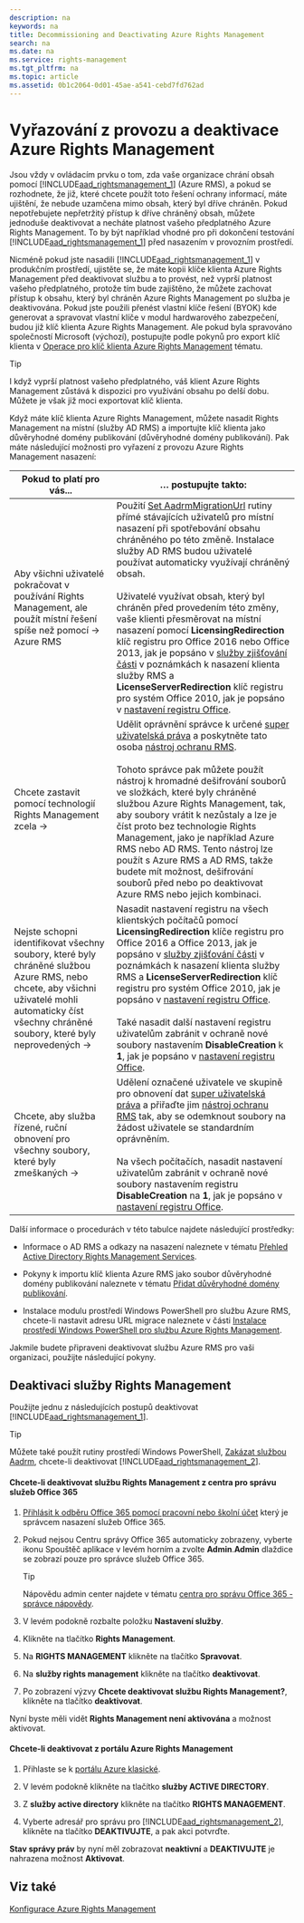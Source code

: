 ```yaml
---
description: na
keywords: na
title: Decommissioning and Deactivating Azure Rights Management
search: na
ms.date: na
ms.service: rights-management
ms.tgt_pltfrm: na
ms.topic: article
ms.assetid: 0b1c2064-0d01-45ae-a541-cebd7fd762ad
---
```

# Vyřazov&#225;n&#237; z provozu a deaktivace Azure Rights Management
Jsou vždy v ovládacím prvku o tom, zda vaše organizace chrání obsah pomocí [!INCLUDE[aad_rightsmanagement_1](../Token/aad_rightsmanagement_1_md.md)] (Azure RMS), a pokud se rozhodnete, že již, které chcete použít toto řešení ochrany informací, máte ujištění, že nebude uzamčena mimo obsah, který byl dříve chráněn. Pokud nepotřebujete nepřetržitý přístup k dříve chráněný obsah, můžete jednoduše deaktivovat a necháte platnost vašeho předplatného Azure Rights Management. To by být například vhodné pro při dokončení testování [!INCLUDE[aad_rightsmanagement_1](../Token/aad_rightsmanagement_1_md.md)] před nasazením v provozním prostředí.

Nicméně pokud jste nasadili [!INCLUDE[aad_rightsmanagement_1](../Token/aad_rightsmanagement_1_md.md)] v produkčním prostředí, ujistěte se, že máte kopii klíče klienta Azure Rights Management před deaktivovat službu a to provést, než vyprší platnost vašeho předplatného, protože tím bude zajištěno, že můžete zachovat přístup k obsahu, který byl chráněn Azure Rights Management po služba je deaktivována. Pokud jste použili přenést vlastní klíče řešení (BYOK) kde generovat a spravovat vlastní klíče v modul hardwarového zabezpečení, budou již klíč klienta Azure Rights Management. Ale pokud byla spravováno společností Microsoft (výchozí), postupujte podle pokynů pro export klíč klienta v [Operace pro klíč klienta Azure Rights Management](../Topic/Operations_for_Your_Azure_Rights_Management_Tenant_Key.md) tématu.

> [!TIP]
> I když vyprší platnost vašeho předplatného, váš klient Azure Rights Management zůstává k dispozici pro využívání obsahu po delší dobu. Můžete je však již moci exportovat klíč klienta.

Když máte klíč klienta Azure Rights Management, můžete nasadit Rights Management na místní (služby AD RMS) a importujte klíč klienta jako důvěryhodné domény publikování (důvěryhodné domény publikování). Pak máte následující možnosti pro vyřazení z provozu Azure Rights Management nasazení:

|Pokud to platí pro vás...|… postupujte takto:|
|-----------------------------|-----------------------|
|Aby všichni uživatelé pokračovat v používání Rights Management, ale použít místní řešení spíše než pomocí → Azure RMS|Použití [Set AadrmMigrationUrl](https://msdn.microsoft.com/library/azure/dn629429.aspx) rutiny přímé stávajících uživatelů pro místní nasazení při spotřebování obsahu chráněného po této změně. Instalace služby AD RMS budou uživatelé používat automaticky využívají chráněný obsah.<br /><br />Uživatelé využívat obsah, který byl chráněn před provedením této změny, vaše klienti přesměrovat na místní nasazení pomocí **LicensingRedirection** klíč registru pro Office 2016 nebo Office 2013, jak je popsáno v [služby zjišťování části](https://technet.microsoft.com/library/jj159267%28v=ws.10%29.aspx) v poznámkách k nasazení klienta služby RMS a **LicenseServerRedirection** klíč registru pro systém Office 2010, jak je popsáno v [nastavení registru Office](https://technet.microsoft.com/library/dd772637%28v=ws.10%29.aspx).|
|Chcete zastavit pomocí technologií Rights Management zcela →|Udělit oprávnění správce k určené [super uživatelská práva](https://technet.microsoft.com/library/mt147272.aspx) a poskytněte tato osoba [nástroj ochranu RMS](http://www.microsoft.com/en-us/download/details.aspx?id=47256).<br /><br />Tohoto správce pak můžete použít nástroj k hromadné dešifrování souborů ve složkách, které byly chráněné službou Azure Rights Management, tak, aby soubory vrátit k nezůstaly a lze je číst proto bez technologie Rights Management, jako je například Azure RMS nebo AD RMS. Tento nástroj lze použít s Azure RMS a AD RMS, takže budete mít možnost, dešifrování souborů před nebo po deaktivovat Azure RMS nebo jejich kombinaci.|
|Nejste schopni identifikovat všechny soubory, které byly chráněné službou Azure RMS, nebo chcete, aby všichni uživatelé mohli automaticky číst všechny chráněné soubory, které byly neprovedených →|Nasadit nastavení registru na všech klientských počítačů pomocí **LicensingRedirection** klíče registru pro Office 2016 a Office 2013, jak je popsáno v [služby zjišťování části](https://technet.microsoft.com/library/jj159267%28v=ws.10%29.aspx) v poznámkách k nasazení klienta služby RMS a **LicenseServerRedirection** klíč registru pro systém Office 2010, jak je popsáno v [nastavení registru Office](https://technet.microsoft.com/library/dd772637%28v=ws.10%29.aspx).<br /><br />Také nasadit další nastavení registru uživatelům zabránit v ochraně nové soubory nastavením **DisableCreation** k **1**, jak je popsáno v [nastavení registru Office](https://technet.microsoft.com/library/dd772637%28v=ws.10%29.aspx).|
|Chcete, aby služba řízené, ruční obnovení pro všechny soubory, které byly zmeškaných →|Udělení označené uživatele ve skupině pro obnovení dat [super uživatelská práva](https://technet.microsoft.com/library/mt147272.aspx) a přiřaďte jim [nástroj ochranu RMS](http://www.microsoft.com/en-us/download/details.aspx?id=47256) tak, aby se odemknout soubory na žádost uživatele se standardním oprávněním.<br /><br />Na všech počítačích, nasadit nastavení uživatelům zabránit v ochraně nové soubory nastavením registru **DisableCreation** na **1**, jak je popsáno v [nastavení registru Office](https://technet.microsoft.com/library/dd772637%28v=ws.10%29.aspx).|
Další informace o procedurách v této tabulce najdete následující prostředky:

-   Informace o AD RMS a odkazy na nasazení naleznete v tématu [Přehled Active Directory Rights Management Services](https://technet.microsoft.com/library/hh831364.aspx).

-   Pokyny k importu klíč klienta Azure RMS jako soubor důvěryhodné domény publikování naleznete v tématu [Přidat důvěryhodné domény publikování](https://technet.microsoft.com/library/cc771460.aspx).

-   Instalace modulu prostředí Windows PowerShell pro službu Azure RMS, chcete-li nastavit adresu URL migrace naleznete v části [Instalace prostředí Windows PowerShell pro službu Azure Rights Management](../Topic/Installing_Windows_PowerShell_for_Azure_Rights_Management.md).

Jakmile budete připraveni deaktivovat službu Azure RMS pro vaši organizaci, použijte následující pokyny.

## Deaktivaci služby Rights Management
Použijte jednu z následujících postupů deaktivovat [!INCLUDE[aad_rightsmanagement_1](../Token/aad_rightsmanagement_1_md.md)].

> [!TIP]
> Můžete také použít rutiny prostředí Windows PowerShell, [Zakázat službou Aadrm](http://msdn.microsoft.com/library/windowsazure/dn629422.aspx), chcete-li deaktivovat [!INCLUDE[aad_rightsmanagement_2](../Token/aad_rightsmanagement_2_md.md)].

#### Chcete-li deaktivovat službu Rights Management z centra pro správu služeb Office 365

1.  [Přihlásit k odběru Office 365 pomocí pracovní nebo školní účet](https://portal.office.com/) který je správcem nasazení služeb Office 365.

2.  Pokud nejsou Centru správy Office 365 automaticky zobrazeny, vyberte ikonu Spouštěč aplikace v levém horním a zvolte **Admin**.**Admin** dlaždice se zobrazí pouze pro správce služeb Office 365.

    > [!TIP]
    > Nápovědu admin center najdete v tématu [centra pro správu Office 365 - správce nápovědy](https://support.office.com/article/About-the-Office-365-admin-center-Admin-Help-58537702-d421-4d02-8141-e128e3703547).

3.  V levém podokně rozbalte položku **Nastavení služby**.

4.  Klikněte na tlačítko **Rights Management**.

5.  Na **RIGHTS MANAGEMENT** klikněte na tlačítko **Spravovat**.

6.  Na **služby rights management** klikněte na tlačítko **deaktivovat**.

7.  Po zobrazení výzvy **Chcete deaktivovat službu Rights Management?**, klikněte na tlačítko **deaktivovat**.

Nyní byste měli vidět **Rights Management není aktivována** a možnost aktivovat.

#### Chcete-li deaktivovat z portálu Azure Rights Management

1.  Přihlaste se k [portálu Azure klasické](http://go.microsoft.com/fwlink/p/?LinkID=275081).

2.  V levém podokně klikněte na tlačítko **služby ACTIVE DIRECTORY**.

3.  Z **služby active directory** klikněte na tlačítko **RIGHTS MANAGEMENT**.

4.  Vyberte adresář pro správu pro [!INCLUDE[aad_rightsmanagement_2](../Token/aad_rightsmanagement_2_md.md)], klikněte na tlačítko **DEAKTIVUJTE**, a pak akci potvrďte.

**Stav správy práv** by nyní měl zobrazovat **neaktivní** a **DEAKTIVUJTE** je nahrazena možnost **Aktivovat**.

## Viz také
[Konfigurace Azure Rights Management](../Topic/Configuring_Azure_Rights_Management.md)

